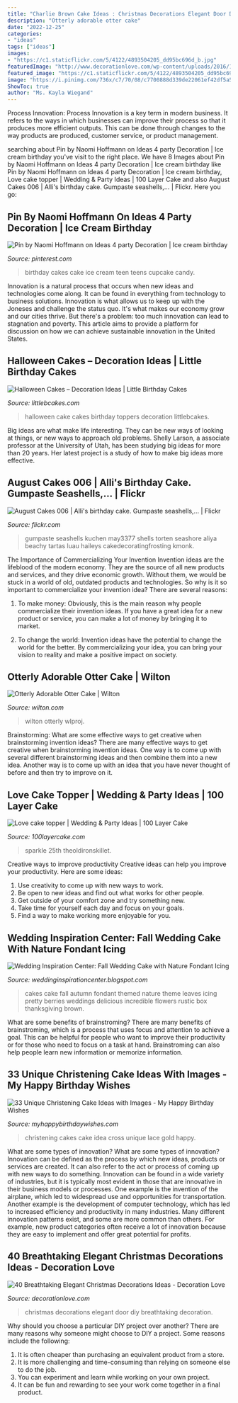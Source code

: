 ```yaml
---
title: "Charlie Brown Cake Ideas : Christmas Decorations Elegant Door Diy Breathtaking Decoration"
description: "Otterly adorable otter cake"
date: "2022-12-25"
categories:
- "ideas"
tags: ["ideas"]
images:
- "https://c1.staticflickr.com/5/4122/4893504205_dd95bc696d_b.jpg"
featuredImage: "http://www.decorationlove.com/wp-content/uploads/2016/10/DIY-Snowman-Door.jpg"
featured_image: "https://c1.staticflickr.com/5/4122/4893504205_dd95bc696d_b.jpg"
image: "https://i.pinimg.com/736x/c7/70/08/c7700888d339de22061ef42df5a5fa86.jpg"
ShowToc: true
author: "Ms. Kayla Wiegand"
---
```



Process Innovation:
Process Innovation is a key term in modern business. It refers to the ways in which businesses can improve their process so that it produces more efficient outputs. This can be done through changes to the way products are produced, customer service, or product management.

	

		
searching about Pin by Naomi Hoffmann on Ideas 4 party Decoration | Ice cream birthday you've visit to the right place. We have 8 Images about Pin by Naomi Hoffmann on Ideas 4 party Decoration | Ice cream birthday like Pin by Naomi Hoffmann on Ideas 4 party Decoration | Ice cream birthday, Love cake topper | Wedding &amp; Party Ideas | 100 Layer Cake and also August Cakes 006 | Alli&#039;s birthday cake. Gumpaste seashells,… | Flickr. Here you go:
		
    
## Pin By Naomi Hoffmann On Ideas 4 Party Decoration | Ice Cream Birthday

<img loading=lazy src="https://i.pinimg.com/736x/c7/70/08/c7700888d339de22061ef42df5a5fa86.jpg" onerror="this.onerror=null;this.src='https://tse1.mm.bing.net/th?id=OIP.UaBWxIYo2MXBVWQXzofiggHaLd&amp;pid=15.1';" alt="Pin by Naomi Hoffmann on Ideas 4 party Decoration | Ice cream birthday">

_Source: pinterest.com_

>birthday cakes cake ice cream teen teens cupcake candy. 

	

Innovation is a natural process that occurs when new ideas and technologies come along. It can be found in everything from technology to business solutions. Innovation is what allows us to keep up with the Joneses and challenge the status quo. It's what makes our economy grow and our cities thrive. But there's a problem: too much innovation can lead to stagnation and poverty. This article aims to provide a platform for discussion on how we can achieve sustainable innovation in the United States.

    
## Halloween Cakes – Decoration Ideas | Little Birthday Cakes

<img loading=lazy src="http://www.littlebcakes.com/wp-content/uploads/2013/08/Halloween-Cake-Toppers.jpg" onerror="this.onerror=null;this.src='https://tse2.mm.bing.net/th?id=OIP.F6eZ_KeFGGMz53N6QFjlWQHaJ4&amp;pid=15.1';" alt="Halloween Cakes – Decoration Ideas | Little Birthday Cakes">

_Source: littlebcakes.com_

>halloween cake cakes birthday toppers decoration littlebcakes. 

	

Big ideas are what make life interesting. They can be new ways of looking at things, or new ways to approach old problems. Shelly Larson, a associate professor at the University of Utah, has been studying big ideas for more than 20 years. Her latest project is a study of how to make big ideas more effective.

    
## August Cakes 006 | Alli&#039;s Birthday Cake. Gumpaste Seashells,… | Flickr

<img loading=lazy src="https://c1.staticflickr.com/5/4122/4893504205_dd95bc696d_b.jpg" onerror="this.onerror=null;this.src='https://tse4.mm.bing.net/th?id=OIP.O2FtaIxz6bcrirk5UXpiIgHaJ4&amp;pid=15.1';" alt="August Cakes 006 | Alli&#039;s birthday cake. Gumpaste seashells,… | Flickr">

_Source: flickr.com_

>gumpaste seashells kuchen may3377 shells torten seashore aliya beachy tartas luau haileys cakedecoratingfrosting kmonk. 

	

The Importance of Commercializing Your Invention
Invention ideas are the lifeblood of the modern economy. They are the source of all new products and services, and they drive economic growth. Without them, we would be stuck in a world of old, outdated products and technologies.
So why is it so important to commercialize your invention idea? There are several reasons:

1. To make money: Obviously, this is the main reason why people commercialize their invention ideas. If you have a great idea for a new product or service, you can make a lot of money by bringing it to market.

2. To change the world: Invention ideas have the potential to change the world for the better. By commercializing your idea, you can bring your vision to reality and make a positive impact on society.


    
## Otterly Adorable Otter Cake | Wilton

<img loading=lazy src="https://www.wilton.com/dw/image/v2/AAWA_PRD/on/demandware.static/-/Sites-wilton-project-master/default/dwfbcf5760/images/project/WLPROJ-8882/OtCaFe34576.jpg?sw=1440&amp;sh=750&amp;sm=fit" onerror="this.onerror=null;this.src='https://tse4.mm.bing.net/th?id=OIP.7zznj3hG5W7Xmpy9F91R-gHaHa&amp;pid=15.1';" alt="Otterly Adorable Otter Cake | Wilton">

_Source: wilton.com_

>wilton otterly wlproj. 

	

Brainstorming: What are some effective ways to get creative when brainstorming invention ideas?
There are many effective ways to get creative when brainstorming invention ideas. One way is to come up with several different brainstorming ideas and then combine them into a new idea. Another way is to come up with an idea that you have never thought of before and then try to improve on it.

    
## Love Cake Topper | Wedding &amp; Party Ideas | 100 Layer Cake

<img loading=lazy src="http://100lclive.s3.amazonaws.com/img/ideas/landscape/164986.jpg?a=1594991077.7704" onerror="this.onerror=null;this.src='https://tse1.mm.bing.net/th?id=OIP.pEEVB7WTMIyQZ-2VcN_yAwHaLH&amp;pid=15.1';" alt="Love cake topper | Wedding &amp; Party Ideas | 100 Layer Cake">

_Source: 100layercake.com_

>sparkle 25th theoldironskillet. 

	

Creative ways to improve productivity
Creative ideas can help you improve your productivity. Here are some ideas: 
1. Use creativity to come up with new ways to work.
2. Be open to new ideas and find out what works for other people. 
3. Get outside of your comfort zone and try something new. 
4. Take time for yourself each day and focus on your goals. 
5. Find a way to make working more enjoyable for you.

    
## Wedding Inspiration Center: Fall Wedding Cake With Nature Fondant Icing

<img loading=lazy src="https://1.bp.blogspot.com/-Ps66iUGJnys/T92Cveb6FAI/AAAAAAAAAZ0/MyT23zRSCQM/s1600/Fall+Wedding+Cake+with+Brown+Stack+Icing.jpg" onerror="this.onerror=null;this.src='https://tse3.mm.bing.net/th?id=OIP.fL9_gUpZon47sqqSl6E8ZwAAAA&amp;pid=15.1';" alt="Wedding Inspiration Center: Fall Wedding Cake with Nature Fondant Icing">

_Source: weddinginspirationcenter.blogspot.com_

>cakes cake fall autumn fondant themed nature theme leaves icing pretty berries weddings delicious incredible flowers rustic box thanksgiving brown. 

	

What are some benefits of brainstroming?
There are many benefits of brainstroming, which is a process that uses focus and attention to achieve a goal. This can be helpful for people who want to improve their productivity or for those who need to focus on a task at hand. Brainstroming can also help people learn new information or memorize information.

    
## 33 Unique Christening Cake Ideas With Images - My Happy Birthday Wishes

<img loading=lazy src="https://www.myhappybirthdaywishes.com/wp-content/uploads/2016/09/great-idea-for-christening-cakes-for-girls.jpg" onerror="this.onerror=null;this.src='https://tse2.mm.bing.net/th?id=OIP.4GkBBSdXgbq6K_tiDqAgzwHaLH&amp;pid=15.1';" alt="33 Unique Christening Cake Ideas with Images - My Happy Birthday Wishes">

_Source: myhappybirthdaywishes.com_

>christening cakes cake idea cross unique lace gold happy. 

	

What are some types of innovation?
What are some types of innovation? Innovation can be defined as the process by which new ideas, products or services are created. It can also refer to the act or process of coming up with new ways to do something. 
Innovation can be found in a wide variety of industries, but it is typically most evident in those that are innovative in their business models or processes. One example is the invention of the airplane, which led to widespread use and opportunities for transportation. Another example is the development of computer technology, which has led to increased efficiency and productivity in many industries. 
Many different innovation patterns exist, and some are more common than others. For example, new product categories often receive a lot of innovation because they are easy to implement and offer great potential for profits.

    
## 40 Breathtaking Elegant Christmas Decorations Ideas - Decoration Love

<img loading=lazy src="http://www.decorationlove.com/wp-content/uploads/2016/10/DIY-Snowman-Door.jpg" onerror="this.onerror=null;this.src='https://tse4.mm.bing.net/th?id=OIP.jKcq87fuXZcwCDLqUoHsegHaJ4&amp;pid=15.1';" alt="40 Breathtaking Elegant Christmas Decorations Ideas - Decoration Love">

_Source: decorationlove.com_

>christmas decorations elegant door diy breathtaking decoration. 

	

Why should you choose a particular DIY project over another?
There are many reasons why someone might choose to DIY a project. Some reasons include the following: 
1) It is often cheaper than purchasing an equivalent product from a store.
2) It is more challenging and time-consuming than relying on someone else to do the job.
3) You can experiment and learn while working on your own project.
4) It can be fun and rewarding to see your work come together in a final product.

